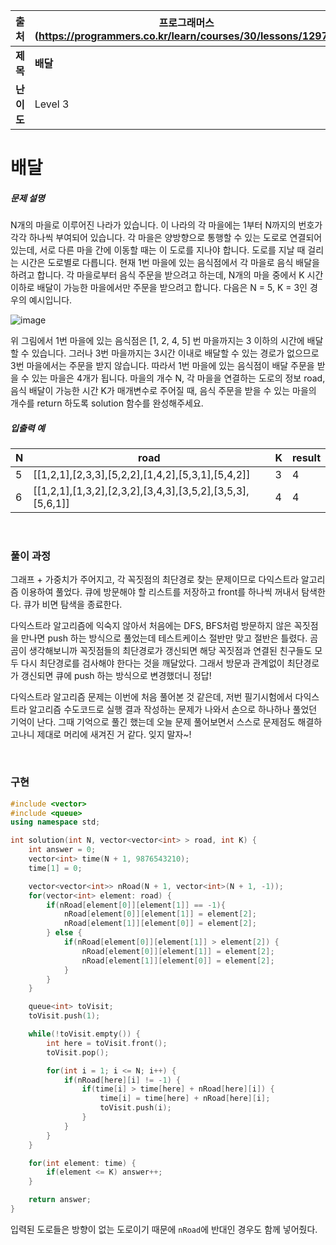 |    출처    | 프로그래머스(https://programmers.co.kr/learn/courses/30/lessons/12978) |
| :--------: | ------------------------------------------------------------ |
|  **제목**  | **배달**                                                     |
| **난이도** | Level 3                                                      |



# 배달

##### 문제 설명

N개의 마을로 이루어진 나라가 있습니다. 이 나라의 각 마을에는 1부터 N까지의 번호가 각각 하나씩 부여되어 있습니다. 각 마을은 양방향으로 통행할 수 있는 도로로 연결되어 있는데, 서로 다른 마을 간에 이동할 때는 이 도로를 지나야 합니다. 도로를 지날 때 걸리는 시간은 도로별로 다릅니다. 현재 1번 마을에 있는 음식점에서 각 마을로 음식 배달을 하려고 합니다. 각 마을로부터 음식 주문을 받으려고 하는데, N개의 마을 중에서 K 시간 이하로 배달이 가능한 마을에서만 주문을 받으려고 합니다. 다음은 N = 5, K = 3인 경우의 예시입니다.

![image](https://res.cloudinary.com/dpxurmkij/image/upload/c_scale,w_250/v1494901794/%EB%B0%B0%EB%8B%AC_1_uxun8t.png)

위 그림에서 1번 마을에 있는 음식점은 [1, 2, 4, 5] 번 마을까지는 3 이하의 시간에 배달할 수 있습니다. 그러나 3번 마을까지는 3시간 이내로 배달할 수 있는 경로가 없으므로 3번 마을에서는 주문을 받지 않습니다. 따라서 1번 마을에 있는 음식점이 배달 주문을 받을 수 있는 마을은 4개가 됩니다.
마을의 개수 N, 각 마을을 연결하는 도로의 정보 road, 음식 배달이 가능한 시간 K가 매개변수로 주어질 때, 음식 주문을 받을 수 있는 마을의 개수를 return 하도록 solution 함수를 완성해주세요.



##### 입출력 예

| N    | road                                                      | K    | result |
| ---- | --------------------------------------------------------- | ---- | ------ |
| 5    | [[1,2,1],[2,3,3],[5,2,2],[1,4,2],[5,3,1],[5,4,2]]         | 3    | 4      |
| 6    | [[1,2,1],[1,3,2],[2,3,2],[3,4,3],[3,5,2],[3,5,3],[5,6,1]] | 4    | 4      |

<br />

### 풀이 과정

그래프 + 가중치가 주어지고, 각 꼭짓점의 최단경로 찾는 문제이므로 다익스트라 알고리즘 이용하여 풀었다. 큐에 방문해야 할 리스트를 저장하고 front를 하나씩 꺼내서 탐색한다. 큐가 비면 탐색을 종료한다.

다익스트라 알고리즘에 익숙지 않아서 처음에는 DFS, BFS처럼 방문하지 않은 꼭짓점을 만나면 push 하는 방식으로 풀었는데 테스트케이스 절반만 맞고 절반은 틀렸다. 곰곰이 생각해보니까 꼭짓점들의 최단경로가 갱신되면 해당 꼭짓점과 연결된 친구들도 모두 다시 최단경로를 검사해야 한다는 것을 깨달았다. 그래서 방문과 관계없이 최단경로가 갱신되면 큐에 push 하는 방식으로 변경했더니 정답!

다익스트라 알고리즘 문제는 이번에 처음 풀어본 것 같은데, 저번 필기시험에서 다익스트라 알고리즘 수도코드로 실행 결과 작성하는 문제가 나와서 손으로 하나하나 풀었던 기억이 난다. 그때 기억으로 풀긴 했는데 오늘 문제 풀어보면서 스스로 문제점도 해결하고나니 제대로 머리에 새겨진 거 같다. 잊지 말자~!

<br />

### 구현

```c++
#include <vector>
#include <queue>
using namespace std;

int solution(int N, vector<vector<int> > road, int K) {
    int answer = 0;
    vector<int> time(N + 1, 9876543210);
    time[1] = 0;

    vector<vector<int>> nRoad(N + 1, vector<int>(N + 1, -1));
    for(vector<int> element: road) {
        if(nRoad[element[0]][element[1]] == -1){
            nRoad[element[0]][element[1]] = element[2];
            nRoad[element[1]][element[0]] = element[2];
        } else {
            if(nRoad[element[0]][element[1]] > element[2]) {
                nRoad[element[0]][element[1]] = element[2];
                nRoad[element[1]][element[0]] = element[2];
            }
        }
    }

    queue<int> toVisit;
    toVisit.push(1);

    while(!toVisit.empty()) {
        int here = toVisit.front();
        toVisit.pop();

        for(int i = 1; i <= N; i++) {
            if(nRoad[here][i] != -1) {
                if(time[i] > time[here] + nRoad[here][i]) {
                    time[i] = time[here] + nRoad[here][i];
                    toVisit.push(i);
                }
            }
        }
    }

    for(int element: time) {
        if(element <= K) answer++;
    }

    return answer;
}
```

입력된 도로들은 방향이 없는 도로이기 때문에 `nRoad`에 반대인 경우도 함께 넣어줬다.

